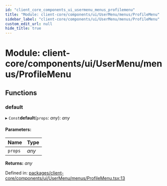 ```yaml
---
id: "client_core_components_ui_usermenu_menus_profilemenu"
title: "Module: client-core/components/ui/UserMenu/menus/ProfileMenu"
sidebar_label: "client-core/components/ui/UserMenu/menus/ProfileMenu"
custom_edit_url: null
hide_title: true
---
```


# Module: client-core/components/ui/UserMenu/menus/ProfileMenu

## Functions

### default

▸ `Const`**default**(`props`: *any*): *any*

#### Parameters:

Name | Type |
:------ | :------ |
`props` | *any* |

**Returns:** *any*

Defined in: [packages/client-core/components/ui/UserMenu/menus/ProfileMenu.tsx:13](https://github.com/xr3ngine/xr3ngine/blob/9d253dc38/packages/client-core/components/ui/UserMenu/menus/ProfileMenu.tsx#L13)
